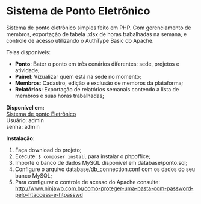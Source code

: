 # Sistema de Ponto Eletrônico

Sistema de ponto eletrônico simples feito em PHP. Com gerenciamento de membros, exportação de tabela .xlsx de horas trabalhadas na semana, e controle de acesso utilizando o AuthType Basic do Apache.

Telas disponíveis:

- **Ponto**: Bater o ponto em três cenários diferentes: sede, projetos e atividade;
- **Painel**: Vizualizar quem está na sede no momento;
- **Membros**: Cadastro, edição e exclusão de membros da plataforma;
- **Relatórios**: Exportação de relatórios semanais contendo a lista de membros e suas horas trabalhadas;
 
**Disponível em:**<br/>
 [Sistema de ponto Eletrônico](https://ponto-andrewalkermo.herokuapp.com/)<br/>
 Usuário: admin <br/>
 senha: admin

**Instalação:**<br/>

 1. Faça download do projeto; 
 2. Execute: `$ composer install` para instalar o phpoffice;
 3. Importe o banco de dados MySQL disponível em database/ponto.sql;
 4. Configure o arquivo database/db_connection.conf com os dados do seu banco MySQL;
 5. Para configurar o controle de acesso do Apache consulte: http://www.ninjawp.com.br/como-proteger-uma-pasta-com-password-pelo-htaccess-e-htpasswd
